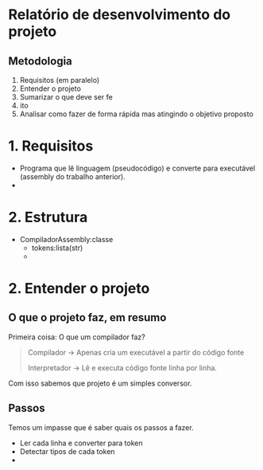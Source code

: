 # Relatório de desenvolvimento do projeto

## Metodologia
1. Requisitos (em paralelo)
2. Entender o projeto
3. Sumarizar o que deve ser fe
4. ito
5. Analisar como fazer de forma rápida mas atingindo o objetivo proposto

# 1. Requisitos

- Programa que lê linguagem (pseudocódigo) e converte para executável (assembly do trabalho anterior).
- 

# 2. Estrutura

- CompiladorAssembly:classe
  - tokens:lista(str)
  - 

# 2. Entender o projeto

## O que o projeto faz, em resumo

Primeira coisa: O que um compilador faz?
> Compilador → Apenas cria um executável a partir do código fonte
> 
> Interpretador → Lê e executa código fonte linha por linha.

Com isso sabemos que projeto é um simples conversor.

## Passos

Temos um impasse que é saber quais os passos a fazer.

- Ler cada linha e converter para token
- Detectar tipos de cada token
- 